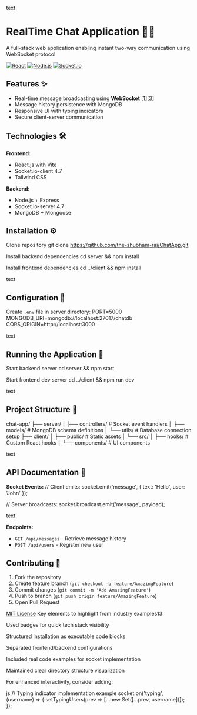 text
# RealTime Chat Application 🔄💬

A full-stack web application enabling instant two-way communication using WebSocket protocol.

[![React](https://img.shields.io/badge/React-18.2-blue)](https://react.dev/)
[![Node.js](https://img.shields.io/badge/Node.js-20.0-green)](https://nodejs.org/)
[![Socket.io](https://img.shields.io/badge/Socket.io-4.7-red)](https://socket.io/)

## Features ✨
- Real-time message broadcasting using **WebSocket** [1][3]
- Message history persistence with MongoDB
- Responsive UI with typing indicators
- Secure client-server communication

## Technologies 🛠️
**Frontend:**
- React.js with Vite
- Socket.io-client 4.7
- Tailwind CSS

**Backend:**
- Node.js + Express
- Socket.io-server 4.7
- MongoDB + Mongoose

## Installation ⚙️
Clone repository
git clone https://github.com/the-shubham-raj/ChatApp.git

Install backend dependencies
cd server && npm install

Install frontend dependencies
cd ../client && npm install

text

## Configuration 🔧
Create `.env` file in server directory:
PORT=5000
MONGODB_URI=mongodb://localhost:27017/chatdb
CORS_ORIGIN=http://localhost:3000

text

## Running the Application 🚀
Start backend server
cd server && npm start

Start frontend dev server
cd ../client && npm run dev

text

## Project Structure 📂
chat-app/
├── server/
│ ├── controllers/ # Socket event handlers
│ ├── models/ # MongoDB schema definitions
│ └── utils/ # Database connection setup
├── client/
│ ├── public/ # Static assets
│ └── src/
│ ├── hooks/ # Custom React hooks
│ └── components/ # UI components

text

## API Documentation 📡
**Socket Events:**
// Client emits:
socket.emit('message', {
text: 'Hello',
user: 'John'
});

// Server broadcasts:
socket.broadcast.emit('message', payload);

text

**Endpoints:**
- `GET /api/messages` - Retrieve message history
- `POST /api/users` - Register new user

## Contributing 🤝
1. Fork the repository
2. Create feature branch (`git checkout -b feature/AmazingFeature`)
3. Commit changes (`git commit -m 'Add AmazingFeature'`)
4. Push to branch (`git push origin feature/AmazingFeature`)
5. Open Pull Request

[MIT License](LICENSE)
Key elements to highlight from industry examples13:

Used badges for quick tech stack visibility

Structured installation as executable code blocks

Separated frontend/backend configurations

Included real code examples for socket implementation

Maintained clear directory structure visualization

For enhanced interactivity, consider adding:

js
// Typing indicator implementation example
socket.on('typing', (username) => {
  setTypingUsers(prev => [...new Set([...prev, username])]);
});